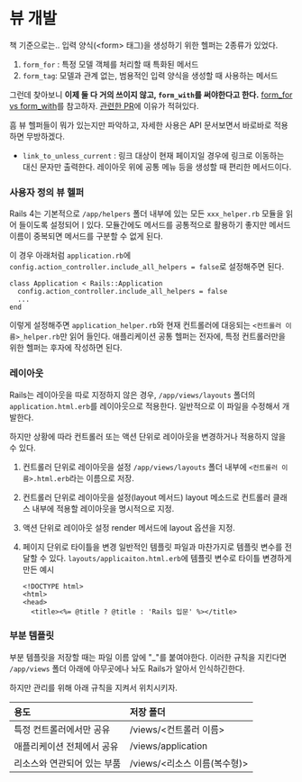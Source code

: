 # 뷰 개발

책 기준으로는.. 입력 양식\(&lt;form&gt; 태그\)을 생성하기 위한 헬퍼는 2종류가 있었다.

1. `form_for` : 특정 모델 객체를 처리할 때 특화된 메서드
2. `form_tag`: 모델과 관계 없는, 범용적인 입력 양식을 생성할 때 사용하는 메서드

그런데 찾아보니 **이제 둘 다 거의 쓰이지 않고, `form_with`를 써야한다고 한다.** [form\_for vs form\_with](https://stackoverflow.com/questions/43868976/rails-5-form-for-vs-form-with)를 참고하자. [관련한 PR](https://github.com/rails/rails/pull/26976)에 이유가 적혀있다.

흠 뷰 헬퍼들이 뭐가 있는지만 파악하고, 자세한 사용은 API 문서보면서 바로바로 적용하면 무방하겠다.

* `link_to_unless_current` : 링크 대상이 현재 페이지일 경우에 링크로 이동하는 대신 문자만 출력한다. 레이아웃 위에 공통 메뉴 등을 생성할 때 편리한 메서드이다.

### 사용자 정의 뷰 헬퍼

Rails 4는 기본적으로 `/app/helpers` 폴더 내부에 있는 모든 `xxx_helper.rb` 모듈을 읽어 들이도록 설정되어ㅣ있다. 모듈간에도 메서드를 공통적으로 활용하기 좋지만 메서드 이름이 중복되면 메서드를 구분할 수 없게 된다.

이 경우 아래처럼 `application.rb`에 `config.action_controller.include_all_helpers = false`로 설정해주면 된다.

```text
class Application < Rails::Application
  config.action_controller.include_all_helpers = false
  ...
end
```

이렇게 설정해주면 `application_helper.rb`와 현재 컨트롤러에 대응되는 `<컨트롤러 이름>_helper.rb`만 읽어 들인다. 애플리케이션 공통 헬퍼는 전자에, 특정 컨트롤러만을 위한 헬퍼는 후자에 작성하면 된다.

### 레이아웃

Rails는 레이아웃을 따로 지정하지 않은 경우, `/app/views/layouts` 폴더의 `application.html.erb`를 레이아웃으로 적용한다. 일반적으로 이 파일을 수정해서 개발한다.

하지만 상황에 따라 컨트롤러 또는 액션 단위로 레이아웃을 변경하거나 적용하지 않을 수 있다.

1. 컨트롤러 단위로 레이아웃을 설정 `/app/views/layouts` 폴더 내부에 `<컨트롤러 이름>.html.erb`라는 이름으로 저장.
2. 컨트롤러 단위로 레이아웃을 설정\(layout 메서드\) layout 메소드로 컨트롤러 클래스 내부에 적용할 레이아웃을 명시적으로 지정.
3. 액션 단위로 레이아웃 설정 render 메서드에 layout 옵션을 지정.
4. 페이지 단위로 타이틀을 변경 일반적인 템플릿 파일과 마찬가지로 템플릿 변수를 전달할 수 있다. `layouts/applicaiton.html.erb`에 템플릿 변수로 타이틀 변경하게 만든 예시

   ```text
   <!DOCTYPE html>
   <html>
   <head>
     <title><%= @title ? @title : 'Rails 입문' %></title>
   ```

### 부분 템플릿

부분 템플릿을 저장할 때는 파일 이름 앞에 "\_"를 붙여야한다. 이러한 규칙을 지킨다면 `/app/views` 폴더 아래에 아무곳에나 놔도 Rails가 알아서 인식하긴한다.

하지만 관리를 위해 아래 규칙을 지켜서 위치시키자.

| 용도 | 저장 폴더 |
| :--- | :--- |
| 특정 컨트롤러에서만 공유 | /views/&lt;컨트롤러 이름&gt; |
| 애플리케이션 전체에서 공유 | /views/application |
| 리소스와 연관되어 있는 부품 | /views/&lt;리소스 이름\(복수형\)&gt; |

